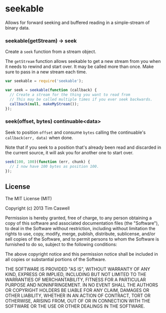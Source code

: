 seekable
========

Allows for forward seeking and buffered reading in a simple-stream of binary data.

### seekable(getStream) -> seek

Create a `seek` function from a stream object.

The `getStream` function allows seekable to get a new stream from you when it needs to rewind and start over.  It may be called more than once.  Make sure to pass in a new stream each time.

```js
var seekable = require('seekable');

var seek = seekable(function (callback) {
  // Create a stream for the thing you want to read from
  // This may be called multiple times if you ever seek backwards.
  callback(null, makeMyStream());
});
```

### seek(offset, bytes) continuable&lt;data>

Seek to position `offset` and consume `bytes` calling the continuable's `callback(err, data)` when done.

Note that if you seek to a position that's already been read and discarded in the current source, it will ask you for another one to start over.

```js
seek(100, 100)(function (err, chunk) {
  // I now have 100 bytes as position 100.
});
```

## License

The MIT License (MIT)

Copyright (c) 2013 Tim Caswell

Permission is hereby granted, free of charge, to any person obtaining a copy
of this software and associated documentation files (the "Software"), to deal
in the Software without restriction, including without limitation the rights
to use, copy, modify, merge, publish, distribute, sublicense, and/or sell
copies of the Software, and to permit persons to whom the Software is
furnished to do so, subject to the following conditions:

The above copyright notice and this permission notice shall be included in
all copies or substantial portions of the Software.

THE SOFTWARE IS PROVIDED "AS IS", WITHOUT WARRANTY OF ANY KIND, EXPRESS OR
IMPLIED, INCLUDING BUT NOT LIMITED TO THE WARRANTIES OF MERCHANTABILITY,
FITNESS FOR A PARTICULAR PURPOSE AND NONINFRINGEMENT. IN NO EVENT SHALL THE
AUTHORS OR COPYRIGHT HOLDERS BE LIABLE FOR ANY CLAIM, DAMAGES OR OTHER
LIABILITY, WHETHER IN AN ACTION OF CONTRACT, TORT OR OTHERWISE, ARISING FROM,
OUT OF OR IN CONNECTION WITH THE SOFTWARE OR THE USE OR OTHER DEALINGS IN
THE SOFTWARE.

